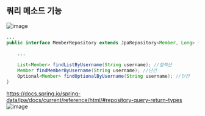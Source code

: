 ## **쿼리 메소드 기능**

![image](https://user-images.githubusercontent.com/79301439/187444253-3d498ebc-2423-46aa-a0f0-87c82f2f0d37.png)

```java
...
public interface MemberRepository extends JpaRepository<Member, Long> {
    
    ...

    List<Member> findListByUsername(String username); //컬렉션
    Member findMemberByUsername(String username); //단건
    Optional<Member> findOptionalByUsername(String username); //단건    
}
```

https://docs.spring.io/spring-data/jpa/docs/current/reference/html/#repository-query-return-types
![image](https://user-images.githubusercontent.com/79301439/187444423-e2a07c31-0184-4520-9504-74e8cdf88f92.png)
